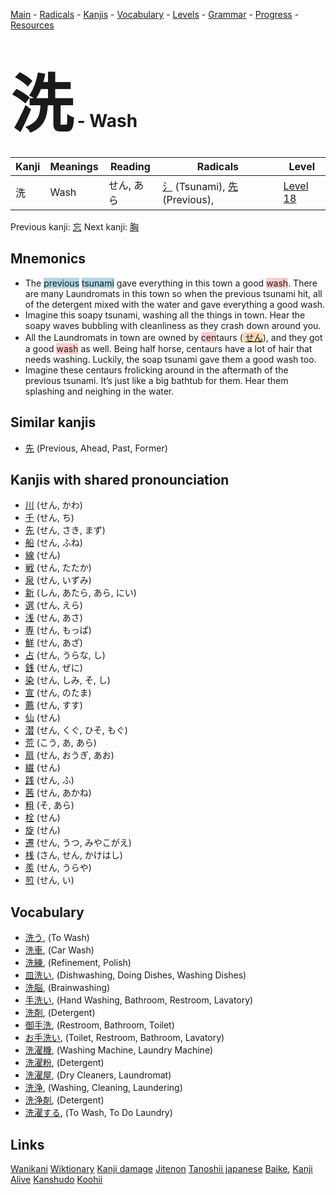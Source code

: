 <style> bigfont {font-size: 100px}</style>
[Main](../README.md) -
[Radicals](../radicals.md) -
[Kanjis](../kanjis.md) -
[Vocabulary](../vocabulary.md) -
[Levels](../levels.md) -
[Grammar](../grammar.md) - 
[Progress](../progress.md) -
[Resources](../resources.md)
# <bigfont> 洗</bigfont> - Wash 

| Kanji | Meanings | Reading | Radicals | Level |
| --- | --- | --- | --- | --- |
| 洗 | Wash | せん, あら | [氵](../radicals/氵.md) (Tsunami), [先](../radicals/先.md) (Previous),  | [Level 18](../levels/wk_level18.md) |

Previous kanji: [忘](忘.md) Next kanji: [胸](胸.md) 

## Mnemonics
 * The <span style="background-color:#ADD8E6"> previous</span> <span style="background-color:#ADD8E6"> tsunami</span> gave everything in this town a good <span style="background-color:#ffcccb"> wash</span>. There are many Laundromats in this town so when the previous tsunami hit, all of the detergent mixed with the water and gave everything a good wash.
* Imagine this soapy tsunami, washing all the things in town. Hear the soapy waves bubbling with cleanliness as they crash down around you.
* All the Laundromats in town are owned by <span style="background-color:#ffcccb"> cen</span>taurs (<span style="background-color:#fed8b1"> [せん](https://jisho.org/search/せん)</span>), and they got a good <span style="background-color:#ffcccb"> wash</span> as well. Being half horse, centaurs have a lot of hair that needs washing. Luckily, the soap tsunami gave them a good wash too.
* Imagine these centaurs frolicking around in the aftermath of the previous tsunami. It’s just like a big bathtub for them. Hear them splashing and neighing in the water.


## Similar kanjis
 * [先](先.md) (Previous, Ahead, Past, Former)



## Kanjis with shared pronounciation
 * [川](川.md) (せん, かわ)
* [千](千.md) (せん, ち)
* [先](先.md) (せん, さき, まず)
* [船](船.md) (せん, ふね)
* [線](線.md) (せん)
* [戦](戦.md) (せん, たたか)
* [泉](泉.md) (せん, いずみ)
* [新](新.md) (しん, あたら, あら, にい)
* [選](選.md) (せん, えら)
* [浅](浅.md) (せん, あさ)
* [専](専.md) (せん, もっぱ)
* [鮮](鮮.md) (せん, あざ)
* [占](占.md) (せん, うらな, し)
* [銭](銭.md) (せん, ぜに)
* [染](染.md) (せん, しみ, そ, し)
* [宣](宣.md) (せん, のたま)
* [薦](薦.md) (せん, すす)
* [仙](仙.md) (せん)
* [潜](潜.md) (せん, くぐ, ひそ, もぐ)
* [荒](荒.md) (こう, あ, あら)
* [扇](扇.md) (せん, おうぎ, あお)
* [繊](繊.md) (せん)
* [践](践.md) (せん, ふ)
* [茜](茜.md) (せん, あかね)
* [粗](粗.md) (そ, あら)
* [栓](栓.md) (せん)
* [旋](旋.md) (せん)
* [遷](遷.md) (せん, うつ, みやこがえ)
* [桟](桟.md) (さん, せん, かけはし)
* [羨](羨.md) (せん, うらや)
* [煎](煎.md) (せん, い)



## Vocabulary
 * [洗う](../vocabulary/洗.md), (To Wash)
* [洗車](../vocabulary/洗.md), (Car Wash)
* [洗練](../vocabulary/洗.md), (Refinement, Polish)
* [皿洗い](../vocabulary/洗.md), (Dishwashing, Doing Dishes, Washing Dishes)
* [洗脳](../vocabulary/洗.md), (Brainwashing)
* [手洗い](../vocabulary/洗.md), (Hand Washing, Bathroom, Restroom, Lavatory)
* [洗剤](../vocabulary/洗.md), (Detergent)
* [御手洗](../vocabulary/洗.md), (Restroom, Bathroom, Toilet)
* [お手洗い](../vocabulary/洗.md), (Toilet, Restroom, Bathroom, Lavatory)
* [洗濯機](../vocabulary/洗.md), (Washing Machine, Laundry Machine)
* [洗濯粉](../vocabulary/洗.md), (Detergent)
* [洗濯屋](../vocabulary/洗.md), (Dry Cleaners, Laundromat)
* [洗浄](../vocabulary/洗.md), (Washing, Cleaning, Laundering)
* [洗浄剤](../vocabulary/洗.md), (Detergent)
* [洗濯する](../vocabulary/洗.md), (To Wash, To Do Laundry)




## Links 


[Wanikani](https://www.wanikani.com/kanji/洗)
[Wiktionary](https://en.wiktionary.org/wiki/洗)
[Kanji damage](http://www.kanjidamage.com/kanji/search?utf8=✓&q=洗)
[Jitenon](https://jitenon.com/kanji/洗)
[Tanoshii japanese](https://www.tanoshiijapanese.com/dictionary/kanji.cfm?k=洗)
[Baike](https://baike.baidu.com/item/洗),
[Kanji Alive](https://app.kanjialive.com/洗)
[Kanshudo](https://www.kanshudo.com/searchmn?q=洗)
[Koohii](https://kanji.koohii.com/study/kanji/洗)
